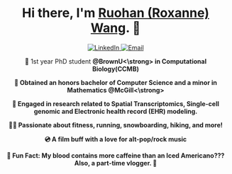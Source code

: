<h1 align="center">Hi there, I'm <a href="https://roksanne.github.io/">Ruohan (Roxanne) Wang</a>. 👋 </h1>

<p align="center">
  <a href="www.linkedin.com/in/ruohan-wang-roksanne">
    <img alt="LinkedIn" src="https://img.shields.io/badge/LinkedIn-ruohan--wang-blue?style=flat-square&logo=linkedin">
  </a>
  <a href="mailto:ruohan_wang@brown.edu">
    <img alt="Email" src="https://img.shields.io/badge/Email-ruohan_wang%40brown.edu-green?style=flat-square&logo=gmail">
  </a>
</p>

<p align="center">
  🦋 1st year PhD student <strong>@BrownU<\strong> in <strong>Computational Biology</strong>(CCMB) 
</p>
<p align="center">
  🦋 Obtained an honors bachelor of <strong>Computer Science</strong> and a minor in <strong>Mathematics</strong> <strong>@McGill<\strong>
</p>

<p align="center">
  🧬 Engaged in research related to <strong>Spatial Transcriptomics</strong>, <strong>Single-cell genomic</strong> and <strong>Electronic health record (EHR)</strong> modeling.
</p>

<p align="center">
  🏋️‍♀️ Passionate about fitness, running, snowboarding, hiking, and more!
</p>
<p align="center">
  💿 A film buff with a love for alt-pop/rock music
</p>

<p align="center">
  🌙 Fun Fact: My blood contains more caffeine than an Iced Americano??? Also, a part-time vlogger. 🤫
</p>
